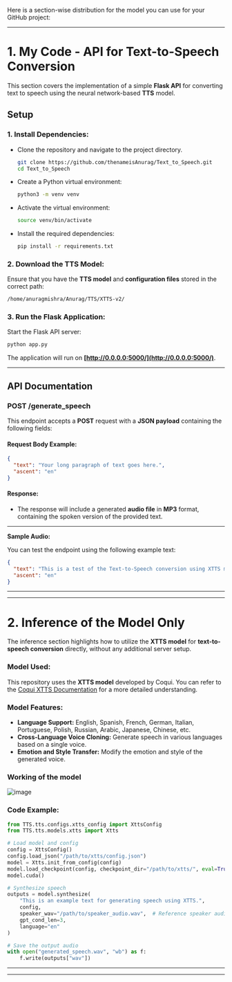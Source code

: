 Here is a section-wise distribution for the model you can use for your GitHub project:

---

# 1. **My Code - API for Text-to-Speech Conversion**

This section covers the implementation of a simple **Flask API** for converting text to speech using the neural network-based **TTS** model.

## **Setup**

### 1. **Install Dependencies:**

* Clone the repository and navigate to the project directory.

  ```bash
  git clone https://github.com/thenameisAnurag/Text_to_Speech.git
  cd Text_to_Speech
  ```

* Create a Python virtual environment:

  ```bash
  python3 -m venv venv
  ```

* Activate the virtual environment:

  ```bash
  source venv/bin/activate
  ```

* Install the required dependencies:

  ```bash
  pip install -r requirements.txt
  ```

### 2. **Download the TTS Model:**

Ensure that you have the **TTS model** and **configuration files** stored in the correct path:

```bash
/home/anuragmishra/Anurag/TTS/XTTS-v2/
```

### 3. **Run the Flask Application:**

Start the Flask API server:

```bash
python app.py
```

The application will run on **[http://0.0.0.0:5000/](http://0.0.0.0:5000/)**.

---

## **API Documentation**

### **POST /generate\_speech**

This endpoint accepts a **POST** request with a **JSON payload** containing the following fields:

#### Request Body Example:

```json
{
  "text": "Your long paragraph of text goes here.",
  "ascent": "en"
}
```

#### Response:

* The response will include a generated **audio file** in **MP3** format, containing the spoken version of the provided text.

---

**Sample Audio:**

You can test the endpoint using the following example text:

```json
{
  "text": "This is a test of the Text-to-Speech conversion using XTTS model.",
  "ascent": "en"
}
```

---

---

# 2. **Inference of the Model Only**

The inference section highlights how to utilize the **XTTS model** for **text-to-speech conversion** directly, without any additional server setup.

### **Model Used:**

This repository uses the **XTTS model** developed by Coqui. You can refer to the [Coqui XTTS Documentation](https://docs.coqui.ai/en/latest/models/xtts.html#) for a more detailed understanding.

### **Model Features:**

* **Language Support:** English, Spanish, French, German, Italian, Portuguese, Polish, Russian, Arabic, Japanese, Chinese, etc.
* **Cross-Language Voice Cloning:** Generate speech in various languages based on a single voice.
* **Emotion and Style Transfer:** Modify the emotion and style of the generated voice.

### Working of the model 
![image](https://github.com/user-attachments/assets/ac0df929-e14c-4da1-a033-745fb2a24619)

### **Code Example:**

```python
from TTS.tts.configs.xtts_config import XttsConfig
from TTS.tts.models.xtts import Xtts

# Load model and config
config = XttsConfig()
config.load_json("/path/to/xtts/config.json")
model = Xtts.init_from_config(config)
model.load_checkpoint(config, checkpoint_dir="/path/to/xtts/", eval=True)
model.cuda()

# Synthesize speech
outputs = model.synthesize(
    "This is an example text for generating speech using XTTS.",
    config,
    speaker_wav="/path/to/speaker_audio.wav",  # Reference speaker audio
    gpt_cond_len=3,
    language="en"
)

# Save the output audio
with open("generated_speech.wav", "wb") as f:
    f.write(outputs["wav"])
```

---



---


